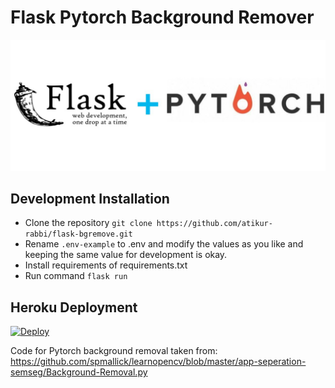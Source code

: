# Flask Pytorch Background Remover

![Flask Pytorch Background Remover](https://github.com/atikur-rabbi/flask-bgremove/raw/master/static/flask-pytorch.jpeg)

## Development Installation

- Clone the repository
`git clone https://github.com/atikur-rabbi/flask-bgremove.git`
- Rename `.env-example` to .env and modify the values as you like and keeping the same value for development is okay.
- Install requirements of requirements.txt
- Run command `flask run`

## Heroku Deployment

[![Deploy](https://www.herokucdn.com/deploy/button.svg)](https://heroku.com/deploy?template=https://github.com/atikur-rabbi/flask-bgremove/tree/master)

Code for Pytorch background removal taken from: https://github.com/spmallick/learnopencv/blob/master/app-seperation-semseg/Background-Removal.py

